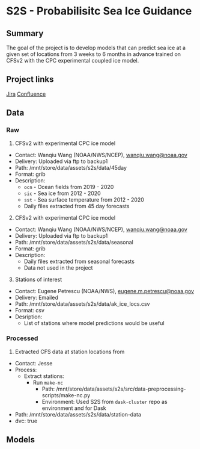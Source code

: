 # S2S - Probabilisitc Sea Ice Guidance

## Summary

The goal of the project is to develop models that can predict sea ice at a given set of locations from
3 weeks to 6 months in advance trained on CFSv2 with the CPC experimental coupled ice model.

## Project links

[Jira](https://axds.atlassian.net/jira/software/projects/S2S/boards/69)
[Confluence](https://axds.atlassian.net/wiki/spaces/LEM/pages/846200880/S2S+Probabilistic+Sea+Ice+Guidance)

## Data 

### Raw

1. CFSv2 with experimental CPC ice model
  - Contact: Wanqiu Wang (NOAA/NWS/NCEP), wanqiu.wang@noaa.gov
  - Delivery: Uploaded via ftp to backup1
  - Path: /mnt/store/data/assets/s2s/data/45day
  - Format: grib
  - Description:
    - `ocn` - Ocean fields from 2019 - 2020
    - `sic` - Sea ice from 2012 - 2020
    - `sst` - Sea surface temperature from 2012 - 2020
    - Daily files extracted from 45 day forecasts

2. CFSv2 with experimental CPC ice model
  - Contact: Wanqiu Wang (NOAA/NWS/NCEP), wanqiu.wang@noaa.gov
  - Delivery: Uploaded via ftp to backup1
  - Path: /mnt/store/data/assets/s2s/data/seasonal
  - Format: grib
  - Description:
    - Daily files extracted from seasonal forecasts
    - Data not used in the project

3. Stations of interest
  - Contact: Eugene Petrescu (NOAA/NWS), eugene.m.petrescu@noaa.gov
  - Delivery: Emailed
  - Path: /mnt/store/data/assets/s2s/data/ak_ice_locs.csv
  - Format: csv
  - Desription:
    - List of stations where model predictions would be useful

### Processed

1. Extracted CFS data at station locations from
  - Contact: Jesse
  - Process:
    - Extract stations:
      - Run `make-nc`
        - Path: /mnt/store/data/assets/s2s/src/data-preprocessing-scripts/make-nc.py
        - Environment: Used S2S from `dask-cluster` repo as environment and for Dask
  - Path: /mnt/store/data/assets/s2s/data/station-data
  - dvc: true 

## Models
